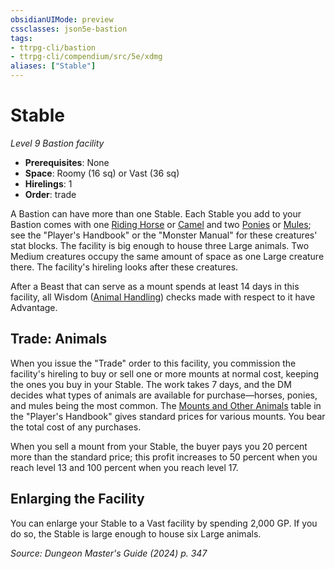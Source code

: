 ```yaml
---
obsidianUIMode: preview
cssclasses: json5e-bastion
tags:
- ttrpg-cli/bastion
- ttrpg-cli/compendium/src/5e/xdmg
aliases: ["Stable"]
---
```

# Stable
*Level 9 Bastion facility*  

- **Prerequisites**: None
- **Space**: Roomy (16 sq) or Vast (36 sq)
- **Hirelings**: 1
- **Order**: trade

A Bastion can have more than one Stable. Each Stable you add to your Bastion comes with one [Riding Horse](3-Mechanics/CLI/bestiary/beast/riding-horse-xphb.md) or [Camel](3-Mechanics/CLI/bestiary/beast/camel-xphb.md) and two [Ponies](3-Mechanics/CLI/bestiary/beast/pony-xphb.md) or [Mules](3-Mechanics/CLI/bestiary/beast/mule-xphb.md); see the "Player's Handbook" or the "Monster Manual" for these creatures' stat blocks. The facility is big enough to house three Large animals. Two Medium creatures occupy the same amount of space as one Large creature there. The facility's hireling looks after these creatures.

After a Beast that can serve as a mount spends at least 14 days in this facility, all Wisdom ([Animal Handling](3-Mechanics/CLI/rules/skills.md#Animal%20Handling)) checks made with respect to it have Advantage.

## Trade: Animals

When you issue the "Trade" order to this facility, you commission the facility's hireling to buy or sell one or more mounts at normal cost, keeping the ones you buy in your Stable. The work takes 7 days, and the DM decides what types of animals are available for purchase—horses, ponies, and mules being the most common. The [Mounts and Other Animals](3-Mechanics/CLI/tables/mounts-and-vehicles-mounts-and-other-animals-xphb.md) table in the "Player's Handbook" gives standard prices for various mounts. You bear the total cost of any purchases.

When you sell a mount from your Stable, the buyer pays you 20 percent more than the standard price; this profit increases to 50 percent when you reach level 13 and 100 percent when you reach level 17.

## Enlarging the Facility

You can enlarge your Stable to a Vast facility by spending 2,000 GP. If you do so, the Stable is large enough to house six Large animals.

*Source: Dungeon Master's Guide (2024) p. 347*